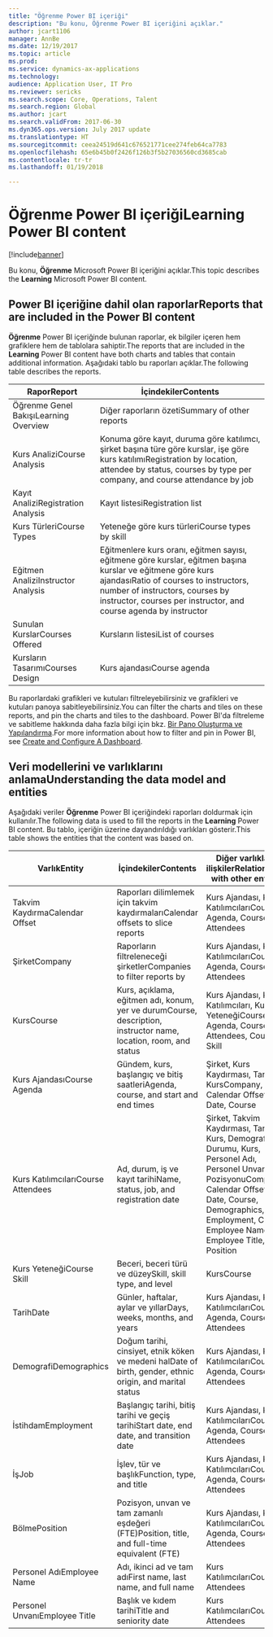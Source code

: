 ```yaml
---
title: "Öğrenme Power BI içeriği"
description: "Bu konu, Öğrenme Power BI içeriğini açıklar."
author: jcart1106
manager: AnnBe
ms.date: 12/19/2017
ms.topic: article
ms.prod: 
ms.service: dynamics-ax-applications
ms.technology: 
audience: Application User, IT Pro
ms.reviewer: sericks
ms.search.scope: Core, Operations, Talent
ms.search.region: Global
ms.author: jcart
ms.search.validFrom: 2017-06-30
ms.dyn365.ops.version: July 2017 update
ms.translationtype: HT
ms.sourcegitcommit: ceea24519d641c676521771cee274feb64ca7783
ms.openlocfilehash: 65e6b45b0f2426f126b3f5b27036560cd3685cab
ms.contentlocale: tr-tr
ms.lasthandoff: 01/19/2018

---
```


# <a name="learning-power-bi-content"></a><span data-ttu-id="1f629-103">Öğrenme Power BI içeriği</span><span class="sxs-lookup"><span data-stu-id="1f629-103">Learning Power BI content</span></span>

[!include[banner](../includes/banner.md)]

<span data-ttu-id="1f629-104">Bu konu, **Öğrenme** Microsoft Power BI içeriğini açıklar.</span><span class="sxs-lookup"><span data-stu-id="1f629-104">This topic describes the **Learning** Microsoft Power BI content.</span></span>

## <a name="reports-that-are-included-in-the-power-bi-content"></a><span data-ttu-id="1f629-105">Power BI içeriğine dahil olan raporlar</span><span class="sxs-lookup"><span data-stu-id="1f629-105">Reports that are included in the Power BI content</span></span>

<span data-ttu-id="1f629-106">**Öğrenme** Power BI içeriğinde bulunan raporlar, ek bilgiler içeren hem grafiklere hem de tablolara sahiptir.</span><span class="sxs-lookup"><span data-stu-id="1f629-106">The reports that are included in the **Learning** Power BI content have both charts and tables that contain additional information.</span></span> <span data-ttu-id="1f629-107">Aşağıdaki tablo bu raporları açıklar.</span><span class="sxs-lookup"><span data-stu-id="1f629-107">The following table describes the reports.</span></span>

| <span data-ttu-id="1f629-108">Rapor</span><span class="sxs-lookup"><span data-stu-id="1f629-108">Report</span></span>                | <span data-ttu-id="1f629-109">İçindekiler</span><span class="sxs-lookup"><span data-stu-id="1f629-109">Contents</span></span> |
|-----------------------|----------|
| <span data-ttu-id="1f629-110">Öğrenme Genel Bakışı</span><span class="sxs-lookup"><span data-stu-id="1f629-110">Learning Overview</span></span>     | <span data-ttu-id="1f629-111">Diğer raporların özeti</span><span class="sxs-lookup"><span data-stu-id="1f629-111">Summary of other reports</span></span> |
| <span data-ttu-id="1f629-112">Kurs Analizi</span><span class="sxs-lookup"><span data-stu-id="1f629-112">Course Analysis</span></span>       | <span data-ttu-id="1f629-113">Konuma göre kayıt, duruma göre katılımcı, şirket başına türe göre kurslar, işe göre kurs katılımı</span><span class="sxs-lookup"><span data-stu-id="1f629-113">Registration by location, attendee by status, courses by type per company, and course attendance by job</span></span> |
| <span data-ttu-id="1f629-114">Kayıt Analizi</span><span class="sxs-lookup"><span data-stu-id="1f629-114">Registration Analysis</span></span> | <span data-ttu-id="1f629-115">Kayıt listesi</span><span class="sxs-lookup"><span data-stu-id="1f629-115">Registration list</span></span> |
| <span data-ttu-id="1f629-116">Kurs Türleri</span><span class="sxs-lookup"><span data-stu-id="1f629-116">Course Types</span></span>          | <span data-ttu-id="1f629-117">Yeteneğe göre kurs türleri</span><span class="sxs-lookup"><span data-stu-id="1f629-117">Course types by skill</span></span> |
| <span data-ttu-id="1f629-118">Eğitmen Analizi</span><span class="sxs-lookup"><span data-stu-id="1f629-118">Instructor Analysis</span></span>   | <span data-ttu-id="1f629-119">Eğitmenlere kurs oranı, eğitmen sayısı, eğitmene göre kurslar, eğitmen başına kurslar ve eğitmene göre kurs ajandası</span><span class="sxs-lookup"><span data-stu-id="1f629-119">Ratio of courses to instructors, number of instructors, courses by instructor, courses per instructor, and course agenda by instructor</span></span> |
| <span data-ttu-id="1f629-120">Sunulan Kurslar</span><span class="sxs-lookup"><span data-stu-id="1f629-120">Courses Offered</span></span>       | <span data-ttu-id="1f629-121">Kursların listesi</span><span class="sxs-lookup"><span data-stu-id="1f629-121">List of courses</span></span> |
| <span data-ttu-id="1f629-122">Kursların Tasarımı</span><span class="sxs-lookup"><span data-stu-id="1f629-122">Courses Design</span></span>        | <span data-ttu-id="1f629-123">Kurs ajandası</span><span class="sxs-lookup"><span data-stu-id="1f629-123">Course agenda</span></span> |

<span data-ttu-id="1f629-124">Bu raporlardaki grafikleri ve kutuları filtreleyebilirsiniz ve grafikleri ve kutuları panoya sabitleyebilirsiniz.</span><span class="sxs-lookup"><span data-stu-id="1f629-124">You can filter the charts and tiles on these reports, and pin the charts and tiles to the dashboard.</span></span> <span data-ttu-id="1f629-125">Power BI'da filtreleme ve sabitleme hakkında daha fazla bilgi için bkz. [Bir Pano Oluşturma ve Yapılandırma](https://powerbi.microsoft.com/en-us/guided-learning/powerbi-learning-4-2-create-configure-dashboards).</span><span class="sxs-lookup"><span data-stu-id="1f629-125">For more information about how to filter and pin in Power BI, see [Create and Configure A Dashboard](https://powerbi.microsoft.com/en-us/guided-learning/powerbi-learning-4-2-create-configure-dashboards).</span></span>

## <a name="understanding-the-data-model-and-entities"></a><span data-ttu-id="1f629-126">Veri modellerini ve varlıklarını anlama</span><span class="sxs-lookup"><span data-stu-id="1f629-126">Understanding the data model and entities</span></span>

<span data-ttu-id="1f629-127">Aşağıdaki veriler **Öğrenme** Power BI içeriğindeki raporları doldurmak için kullanılır.</span><span class="sxs-lookup"><span data-stu-id="1f629-127">The following data is used to fill the reports in the **Learning** Power BI content.</span></span> <span data-ttu-id="1f629-128">Bu tablo, içeriğin üzerine dayandırıldığı varlıkları gösterir.</span><span class="sxs-lookup"><span data-stu-id="1f629-128">This table shows the entities that the content was based on.</span></span>

| <span data-ttu-id="1f629-129">Varlık</span><span class="sxs-lookup"><span data-stu-id="1f629-129">Entity</span></span>           | <span data-ttu-id="1f629-130">İçindekiler</span><span class="sxs-lookup"><span data-stu-id="1f629-130">Contents</span></span>                                                         | <span data-ttu-id="1f629-131">Diğer varlıklarla ilişkiler</span><span class="sxs-lookup"><span data-stu-id="1f629-131">Relationships with other entities</span></span> |
|------------------|------------------------------------------------------------------|-----------------------------------|
| <span data-ttu-id="1f629-132">Takvim Kaydırma</span><span class="sxs-lookup"><span data-stu-id="1f629-132">Calendar Offset</span></span>  | <span data-ttu-id="1f629-133">Raporları dilimlemek için takvim kaydırmaları</span><span class="sxs-lookup"><span data-stu-id="1f629-133">Calendar offsets to slice reports</span></span>                                | <span data-ttu-id="1f629-134">Kurs Ajandası, Kurs Katılımcıları</span><span class="sxs-lookup"><span data-stu-id="1f629-134">Course Agenda, Course Attendees</span></span> |
| <span data-ttu-id="1f629-135">Şirket</span><span class="sxs-lookup"><span data-stu-id="1f629-135">Company</span></span>          | <span data-ttu-id="1f629-136">Raporların filtreleneceği şirketler</span><span class="sxs-lookup"><span data-stu-id="1f629-136">Companies to filter reports by</span></span>                                   | <span data-ttu-id="1f629-137">Kurs Ajandası, Kurs Katılımcıları</span><span class="sxs-lookup"><span data-stu-id="1f629-137">Course Agenda, Course Attendees</span></span> |
| <span data-ttu-id="1f629-138">Kurs</span><span class="sxs-lookup"><span data-stu-id="1f629-138">Course</span></span>           | <span data-ttu-id="1f629-139">Kurs, açıklama, eğitmen adı, konum, yer ve durum</span><span class="sxs-lookup"><span data-stu-id="1f629-139">Course, description, instructor name, location, room, and status</span></span> | <span data-ttu-id="1f629-140">Kurs Ajandası, Kurs Katılımcıları, Kurs Yeteneği</span><span class="sxs-lookup"><span data-stu-id="1f629-140">Course Agenda, Course Attendees, Course Skill</span></span> |
| <span data-ttu-id="1f629-141">Kurs Ajandası</span><span class="sxs-lookup"><span data-stu-id="1f629-141">Course Agenda</span></span>    | <span data-ttu-id="1f629-142">Gündem, kurs, başlangıç ve bitiş saatleri</span><span class="sxs-lookup"><span data-stu-id="1f629-142">Agenda, course, and start and end times</span></span>                          | <span data-ttu-id="1f629-143">Şirket, Kurs Kaydırması, Tarih, Kurs</span><span class="sxs-lookup"><span data-stu-id="1f629-143">Company, Calendar Offset, Date, Course</span></span> |
| <span data-ttu-id="1f629-144">Kurs Katılımcıları</span><span class="sxs-lookup"><span data-stu-id="1f629-144">Course Attendees</span></span> | <span data-ttu-id="1f629-145">Ad, durum, iş ve kayıt tarihi</span><span class="sxs-lookup"><span data-stu-id="1f629-145">Name, status, job, and registration date</span></span>                         | <span data-ttu-id="1f629-146">Şirket, Takvim Kaydırması, Tarih, Kurs, Demografi, İş Durumu, Kurs, Personel Adı, Personel Unvanı, İş Pozisyonu</span><span class="sxs-lookup"><span data-stu-id="1f629-146">Company, Calendar Offset, Date, Course, Demographics, Employment, Course, Employee Name, Employee Title, Job, Position</span></span> |
| <span data-ttu-id="1f629-147">Kurs Yeteneği</span><span class="sxs-lookup"><span data-stu-id="1f629-147">Course Skill</span></span>     | <span data-ttu-id="1f629-148">Beceri, beceri türü ve düzey</span><span class="sxs-lookup"><span data-stu-id="1f629-148">Skill, skill type, and level</span></span>                                     | <span data-ttu-id="1f629-149">Kurs</span><span class="sxs-lookup"><span data-stu-id="1f629-149">Course</span></span> |
| <span data-ttu-id="1f629-150">Tarih</span><span class="sxs-lookup"><span data-stu-id="1f629-150">Date</span></span>             | <span data-ttu-id="1f629-151">Günler, haftalar, aylar ve yıllar</span><span class="sxs-lookup"><span data-stu-id="1f629-151">Days, weeks, months, and years</span></span>                                   | <span data-ttu-id="1f629-152">Kurs Ajandası, Kurs Katılımcıları</span><span class="sxs-lookup"><span data-stu-id="1f629-152">Course Agenda, Course Attendees</span></span> |
| <span data-ttu-id="1f629-153">Demografi</span><span class="sxs-lookup"><span data-stu-id="1f629-153">Demographics</span></span>     | <span data-ttu-id="1f629-154">Doğum tarihi, cinsiyet, etnik köken ve medeni hal</span><span class="sxs-lookup"><span data-stu-id="1f629-154">Date of birth, gender, ethnic origin, and marital status</span></span>         | <span data-ttu-id="1f629-155">Kurs Ajandası, Kurs Katılımcıları</span><span class="sxs-lookup"><span data-stu-id="1f629-155">Course Agenda, Course Attendees</span></span> |
| <span data-ttu-id="1f629-156">İstihdam</span><span class="sxs-lookup"><span data-stu-id="1f629-156">Employment</span></span>       | <span data-ttu-id="1f629-157">Başlangıç tarihi, bitiş tarihi ve geçiş tarihi</span><span class="sxs-lookup"><span data-stu-id="1f629-157">Start date, end date, and transition date</span></span>                        | <span data-ttu-id="1f629-158">Kurs Ajandası, Kurs Katılımcıları</span><span class="sxs-lookup"><span data-stu-id="1f629-158">Course Agenda, Course Attendees</span></span> |
| <span data-ttu-id="1f629-159">İş</span><span class="sxs-lookup"><span data-stu-id="1f629-159">Job</span></span>              | <span data-ttu-id="1f629-160">İşlev, tür ve başlık</span><span class="sxs-lookup"><span data-stu-id="1f629-160">Function, type, and title</span></span>                                        | <span data-ttu-id="1f629-161">Kurs Ajandası, Kurs Katılımcıları</span><span class="sxs-lookup"><span data-stu-id="1f629-161">Course Agenda, Course Attendees</span></span> |
| <span data-ttu-id="1f629-162">Bölme</span><span class="sxs-lookup"><span data-stu-id="1f629-162">Position</span></span>         | <span data-ttu-id="1f629-163">Pozisyon, unvan ve tam zamanlı eşdeğeri (FTE)</span><span class="sxs-lookup"><span data-stu-id="1f629-163">Position, title, and full-time equivalent (FTE)</span></span>                  | <span data-ttu-id="1f629-164">Kurs Ajandası, Kurs Katılımcıları</span><span class="sxs-lookup"><span data-stu-id="1f629-164">Course Agenda, Course Attendees</span></span> |
| <span data-ttu-id="1f629-165">Personel Adı</span><span class="sxs-lookup"><span data-stu-id="1f629-165">Employee Name</span></span>    | <span data-ttu-id="1f629-166">Adı, ikinci ad ve tam adı</span><span class="sxs-lookup"><span data-stu-id="1f629-166">First name, last name, and full name</span></span>                             | <span data-ttu-id="1f629-167">Kurs Katılımcıları</span><span class="sxs-lookup"><span data-stu-id="1f629-167">Course Attendees</span></span> |
| <span data-ttu-id="1f629-168">Personel Unvanı</span><span class="sxs-lookup"><span data-stu-id="1f629-168">Employee Title</span></span>   | <span data-ttu-id="1f629-169">Başlık ve kıdem tarihi</span><span class="sxs-lookup"><span data-stu-id="1f629-169">Title and seniority date</span></span>                                         | <span data-ttu-id="1f629-170">Kurs Katılımcıları</span><span class="sxs-lookup"><span data-stu-id="1f629-170">Course Attendees</span></span> |



